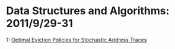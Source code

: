 # Data Structures and Algorithms: 2011/9/29-31  
1: [Optimal Eviction Policies for Stochastic Address Traces](https://doi.org/10.48550/arXiv.1109.6643)  